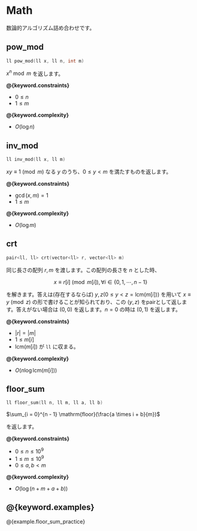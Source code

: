 # Math

数論的アルゴリズム詰め合わせです。

## pow_mod

```cpp
ll pow_mod(ll x, ll n, int m)
```

$x^n \bmod m$ を返します。

**@{keyword.constraints}**

- $0 \le n$
- $1 \le m$

**@{keyword.complexity}**

- $O(\log n)$

## inv_mod

```cpp
ll inv_mod(ll x, ll m)
```

$xy \equiv 1 \pmod m$ なる $y$ のうち、$0 \le y < m$ を満たすものを返します。

**@{keyword.constraints}**

- $\gcd(x, m) = 1$
- $1 \leq m$

**@{keyword.complexity}**

- $O(\log m)$

## crt

```cpp
pair<ll, ll> crt(vector<ll> r, vector<ll> m)
```

同じ長さの配列 $r, m$ を渡します。この配列の長さを $n$ とした時、

$$x \equiv r[i] \pmod{m[i]}, \forall i \in \lbrace 0,1,\cdots, n - 1 \rbrace$$

を解きます。答えは(存在するならば) $y, z (0 \leq y < z = \mathrm{lcm}(m[i]))$ を用いて $x \equiv y \pmod z$ の形で書けることが知られており、この $(y, z)$ をpairとして返します。答えがない場合は $(0, 0)$ を返します。$n=0$ の時は $(0, 1)$ を返します。

**@{keyword.constraints}**

- $|r| = |m|$
- $1 \le m[i]$
- $\mathrm{lcm}(m[i])$ が `ll` に収まる。

**@{keyword.complexity}**

- $O(n \log{\mathrm{lcm}(m[i])})$

## floor_sum

```cpp
ll floor_sum(ll n, ll m, ll a, ll b)
```

$\sum_{i = 0}^{n - 1} \mathrm{floor}(\frac{a \times i + b}{m})$

を返します。

**@{keyword.constraints}**

- $0 \leq n \leq 10^9$
- $1 \leq m \leq 10^9$
- $0 \leq a, b \lt m$

**@{keyword.complexity}**

- $O(\log{(n+m+a+b)})$

## @{keyword.examples}

@{example.floor_sum_practice}
